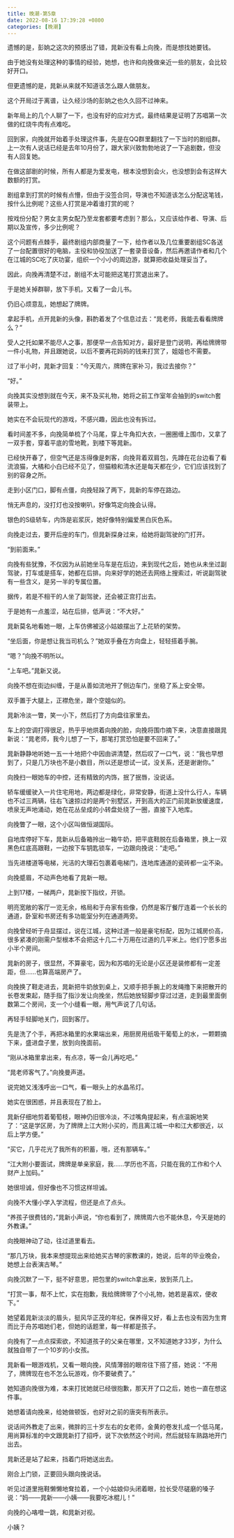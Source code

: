 ```yaml
---
title: 晚潮-第5章
date: 2022-08-16 17:39:28 +0800
categories: [晚潮]
---
```


遗憾的是，彭姠之这次的预感出了错，晁新没有看上向挽，而是想找她要钱。

由于她没有处理这种的事情的经验，她想，也许和向挽做亲近一些的朋友，会比较好开口。

但更遗憾的是，晁新从来就不知道该怎么跟人做朋友。

这个开局过于离谱，让久经沙场的彭姠之也久久回不过神来。

新年局上的几个人聊了一下，也没有好的应对方式，最终结果是证明了苏唱第一次做的红烧牛肉有点难吃。

回到家，向挽就开始着手处理这件事，先是在QQ群里翻找了一下当时的剧组群。上一次有人说话已经是去年10月份了，跟大家兴致勃勃地说了一下追剧数，但没有人回复她。

在做这部剧的时候，所有人都是为爱发电，根本没想到会火，也没想到会有这样大数额的打赏。

剧组拿到打赏的时候有点懵，但由于没签合同，导演也不知道该怎么分配这笔钱，按什么比例呢？这些人打赏是冲着谁打赏的呢？

按戏份分配？男女主男女配乃至龙套都要考虑到？那么，又应该给作者、导演、后期以及宣传，多少比例呢？

这个问题有点棘手，最终剧组内部商量了一下，给作者以及几位重要剧组SC各送了一台配置很好的电脑，主役和协役加送了一套录音设备，然后再邀请作者和几个在江城的SC吃了庆功宴，组织一个小小的周边游，就算把收益处理妥当了。

因此，向挽再清楚不过，剧组不太可能把这笔打赏退出来了。

于是她关掉群聊，放下手机，又看了一会儿书。

仍旧心烦意乱，她想起了牌牌。

拿起手机，点开晁新的头像，斟酌着发了个信息过去：“晁老师，我能去看看牌牌么？”

受人之托如果不能尽人之事，那便早一点告知对方，最好是登门说明，再给牌牌带一件小礼物，并且跟她说，以后不要再花妈妈的钱来打赏了，姐姐也不需要。

过了半小时，晁新才回复：“今天周六，牌牌在家补习，我过去接你？”

“好。”

向挽其实没想到就在今天，来不及买礼物，她将之前工作室年会抽到的switch套装带上。

她实在不会玩现代的游戏，不感兴趣，因此也没有拆过。

看时间差不多，向挽简单梳了个马尾，穿上牛角扣大衣，一圈圈缠上围巾，又拿了一双手套，穿着平底的雪地靴，到楼下等晁新。

已经快开春了，但空气还是冻得像是刺客，向挽背着双肩包，先蹲在花台边看了看流浪猫，大橘和小白已经不见了，但猫粮和清水还是每天都在少，它们应该找到了别的容身之所。

走到小区门口，脚有点僵，向挽轻跺了两下，晁新的车停在路边。

悄无声息的，没打灯也没按喇叭，好像笃定向挽会认得。

银色的S级轿车，内饰是岩浆灰，她好像特别偏爱黑白灰色系。

向挽走过去，要开后座的车门，但晁新探身过来，给她将副驾驶的门打开。

“到前面来。”

向挽有些犹豫，不仅因为从前她坐马车是在后边，来到现代之后，她也从未坐过副驾驶，打车或是搭车，她都在后排。向来好学的她还去网络上搜索过，听说副驾驶有一些含义，是另一半的专属位置。

据传，若是不相干的人坐了副驾驶，还会被正宫打出去。

于是她有一点羞涩，站在后排，低声说：“不大好。”

晁新莫名地看她一眼，上车仿佛被这小姑娘摆出了上花轿的架势。

“坐后面，你是想让我当司机么？”她双手叠在方向盘上，轻轻搭着手腕。

“嗯？”向挽不明所以。

“上车吧。”晁新又说。

向挽不想在街边纠缠，于是从善如流地开了侧边车门，坐稳了系上安全带。

双手置于大腿上，正襟危坐，跟个空姐似的。

晁新冷淡一瞥，笑一小下，然后打了方向盘往家里去。

车上的空调打得很足，热乎乎地烘着向挽的脸，向挽将围巾摘下来，决意直接跟晁新说：“晁老师，我今儿想了一下，那笔打赏恐怕是要不回来了。”

晁新静静地听她一五一十地把个中因由讲清楚，然后叹了一口气，说：“我也早想到了，只是几万块也不是小数目，所以还是想试一试，没关系，还是谢谢你。”

向挽扫一眼她车的中控，还有精致的内饰，抿了抿唇，没说话。

轿车缓缓驶入一片住宅用地，两边都是绿化，非常安静，街道上没什么行人，车辆也不过三两辆，往右飞速掠过的是两个别墅区，开到高大的正门前晁新放缓速度，喷泉无声地涌动，她在花丛垒成的小转盘处绕了一圈，直接下入地库。

向挽瞥了一眼，这个小区叫做恒湖国际。

自地库停好下车，晁新从后备箱拎出一箱牛奶，把平底鞋脱在后备箱里，换上一双黑色红底高跟鞋，一边按下车钥匙锁车，一边跟向挽说：“走吧。”

当先进楼道等电梯，光洁的大理石包裹着电梯门，连地库通道的瓷砖都一尘不染。

向挽蹙眉，不动声色地看了晁新一眼。

上到17楼，一梯两户，晁新按下指纹，开锁。

明亮宽敞的客厅一览无余，格局和于舟家有些像，仍然是客厅餐厅连着一个长长的通道，卧室和书房还有多功能室分列在通道两旁。

向挽曾经听于舟显摆过，说在江城，这种过道一般是豪宅标配，因为江城房价高，很多紧凑的刚需户型根本不会把这十几二十万用在过道的几平米上。他们宁愿多出小半个房间。

晁新的房子，很显然，不算豪宅，因为和苏唱的无论是小区还是装修都有一定差距，但……也算高端房产了。

向挽换了鞋走进去，晁新把牛奶放到桌上，又顺手把手腕上的发绳撸下来把散开的长卷发束起，随手指了指沙发让向挽坐，然后她放轻脚步穿过过道，走到最里面倒数第二个房间，支一个小缝看一眼，用气声说了几句话。

再轻手轻脚地关门，回到客厅。

先是洗了个手，再把冰箱里的水果端出来，用厨房用纸吸干葡萄上的水，一颗颗摘下来，盛进盘子里，放到向挽面前。

“刚从冰箱里拿出来，有点凉，等一会儿再吃吧。”

“晁老师客气了。”向挽曼声道。

说完她又浅浅呼出一口气，看一眼头上的水晶吊灯。

她实在很困惑，并且表现在了脸上。

晁新仔细地剪着葡萄枝，眼神仍旧很冷淡，不过嘴角提起来，有点温婉地笑了：“这是学区房，为了牌牌上江大附小买的，而且离江城一中和江大都很近，以后上学方便。”

“买它，几乎花光了我所有的积蓄，哦，还有那辆车。”

“江大附小要面试，牌牌是单亲家庭，我……学历也不高，只能在我的工作和个人财产上加码。”

她很坦诚，但好像也不习惯这样坦诚。

向挽不大懂小学入学流程，但还是点了点头。

“养孩子很费钱的，”晁新小声说，“你也看到了，牌牌周六也不能休息，今天是她的外教课。”

向挽眼神动了动，往过道里看去。

“那几万块，我本来想提现出来给她买古琴的家教课的，她说，后年的毕业晚会，她想上台表演古琴。”

向挽沉默了一下，挺不好意思，把包里的switch拿出来，放到茶几上。

“打赏一事，帮不上忙，实在抱歉，我给牌牌带了个小礼物，她若是喜欢，便收下。”

她望着晁新淡淡的眉头，挺风华正茂的年纪，保养得又好，看上去也没有因为生育而比于舟苏唱她们老，但她的话题里，每一样都是孩子。

向挽有了一点点探索欲，不知道孩子的父亲在哪里，又不知道她才33岁，为什么就独自带了一个10岁的小女孩。

晁新看一眼游戏机，又看一眼向挽，风情薄弱的眼帘往下搭了搭，她说：“不用了，牌牌现在也不怎么玩游戏，你不要破费了。”

她知道向挽很为难，本来打扰她就已经很抱歉，那天开了口之后，她也一直在想这件事。

她想着请向挽来，给她做顿饭，也好对之前的唐突有所表示。

说话间外教走了出来，微胖的三十岁左右的女老师，金黄的卷发扎成一个低马尾，用尚算标准的中文跟晁新打了招呼，说下次依然这个时间，然后就轻车熟路地开门出去。

晁新还是站了起来，挡着门将她送出去。

刚合上门锁，正要回头跟向挽说话。

听见过道里拖鞋懒懒地耷拉着，一个小姑娘仰头闭着眼，拉长受尽磋磨的嗓子说：“妈——晁新——小姨——我要吃冰棍儿！”

向挽的心咯噔一跳，和晁新对视。

小姨？

